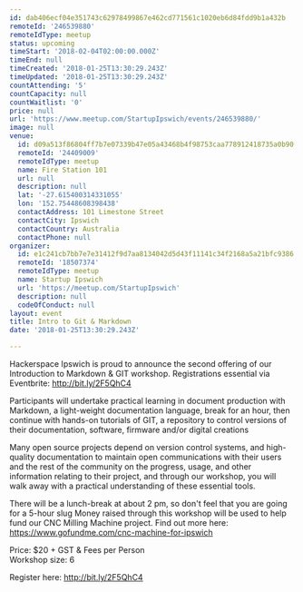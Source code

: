 ```yaml
---
id: dab406ecf04e351743c62978499867e462cd771561c1020eb6d84fdd9b1a432b
remoteId: '246539880'
remoteIdType: meetup
status: upcoming
timeStart: '2018-02-04T02:00:00.000Z'
timeEnd: null
timeCreated: '2018-01-25T13:30:29.243Z'
timeUpdated: '2018-01-25T13:30:29.243Z'
countAttending: '5'
countCapacity: null
countWaitlist: '0'
price: null
url: 'https://www.meetup.com/StartupIpswich/events/246539880/'
image: null
venue:
  id: d09a513f86804ff7b7e07339b47e05a43468b4f98753caa778912418735a0b90
  remoteId: '24409009'
  remoteIdType: meetup
  name: Fire Station 101
  url: null
  description: null
  lat: '-27.615400314331055'
  lon: '152.75448608398438'
  contactAddress: 101 Limestone Street
  contactCity: Ipswich
  contactCountry: Australia
  contactPhone: null
organizer:
  id: e1c241cb7bb7e7e31412f9d7aa8134042d5d43f11141c34f2168a5a21bfc9386
  remoteId: '18507374'
  remoteIdType: meetup
  name: Startup Ipswich
  url: 'https://meetup.com/StartupIpswich'
  description: null
  codeOfConduct: null
layout: event
title: Intro to Git & Markdown
date: '2018-01-25T13:30:29.243Z'

---
```

<p>Hackerspace Ipswich is proud to announce the second offering of our Introduction to Markdown &amp; GIT workshop. Registrations essential via Eventbrite: <a href="http://bit.ly/2F5QhC4" class="linkified">http://bit.ly/2F5QhC4</a></p> <p>Participants will undertake practical learning in document production with Markdown, a light-weight documentation language, break for an hour, then continue with hands-on tutorials of GIT, a repository to control versions of their documentation, software, firmware and/or digital creations</p> <p>Many open source projects depend on version control systems, and high-quality documentation to maintain open communications with their users and the rest of the community on the progress, usage, and other information relating to their project, and through our workshop, you will walk away with a practical understanding of these essential tools.</p> <p>There will be a lunch-break at about 2 pm, so don't feel that you are going for a 5-hour slug Money raised through this workshop will be used to help fund our CNC Milling Machine project. Find out more here: <a href="https://www.gofundme.com/cnc-machine-for-ipswich" class="linkified">https://www.gofundme.com/cnc-machine-for-ipswich</a></p> <p>Price: $20 + GST &amp; Fees per Person<br/>Workshop size: 6</p> <p>Register here: <a href="http://bit.ly/2F5QhC4" class="linkified">http://bit.ly/2F5QhC4</a></p>

